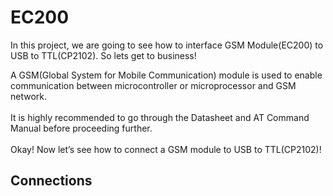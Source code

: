 # EC200

In this project, we are going to see how to interface GSM Module(EC200) to USB to TTL(CP2102). So lets get to business!

A GSM(Global System for Mobile Communication) module is used to enable communication between microcontroller or microprocessor and GSM network.<br><br>
It is highly recommended to go through the Datasheet and AT Command Manual before proceeding further.<br><br>
Okay! Now let’s see how to connect a GSM module to USB to TTL(CP2102)!

## Connections
